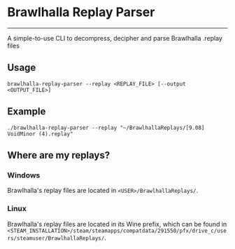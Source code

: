 # Brawlhalla Replay Parser
***
A simple-to-use CLI to decompress, decipher and parse Brawlhalla .replay files

## Usage
`brawlhalla-replay-parser --replay <REPLAY_FILE> [--output <OUTPUT_FILE>]`

## Example
`./brawlhalla-replay-parser --replay "~/BrawlhallaReplays/[9.08] VoidMinor (4).replay"`

## Where are my replays?

### Windows
Brawlhalla's replay files are located in `<USER>/BrawlhallaReplays/`.

### Linux
Brawlhalla's replay files are located in its Wine prefix, which can be found in `<STEAM_INSTALLATION>/steam/steamapps/compatdata/291550/pfx/drive_c/users/steamuser/BrawlhallaReplays/`. 